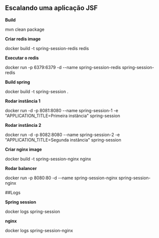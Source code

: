 ## Escalando uma aplicação JSF

**Build**

mvn clean package

**Criar redis image**

docker build -t spring-session-redis redis

**Executar o redis**

docker run -p 6379:6379 -d --name spring-session-redis spring-session-redis

**Build spring**

docker build -t spring-session .

**Rodar instância 1**

docker run -d -p 8081:8080 --name spring-session-1 -e "APPLICATION_TITLE=Primeira instância" spring-session

**Rodar instância 2**

docker run -d -p 8082:8080 --name spring-session-2 -e "APPLICATION_TITLE=Segunda instância" spring-session

**Criar nginx image**

docker build -t spring-session-nginx nginx

**Rodar balancer**

docker run -p 8080:80 -d --name spring-session-nginx spring-session-nginx

##Logs

**Spring session**

docker logs spring-session

**nginx**

docker logs spring-session-nginx

